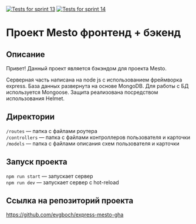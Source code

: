 [![Tests for sprint 13](https://github.com/evgboch/express-mesto-gha/actions/workflows/tests-13-sprint.yml/badge.svg)](https://github.com/evgboch/express-mesto-gha/actions/workflows/tests-13-sprint.yml) [![Tests for sprint 14](https://github.com/evgboch/express-mesto-gha/actions/workflows/tests-14-sprint.yml/badge.svg)](https://github.com/evgboch/express-mesto-gha/actions/workflows/tests-14-sprint.yml)
# Проект Mesto фронтенд + бэкенд



## Описание
Привет! Данный проект является бэкэндом для проекта Mesto.

Серверная часть написана на node js с использованием фреймворка express. 
База данных развернута на основе MongoDB. Для работы с БД используется Mongoose. Защита реализована посредством использования Helmet.


## Директории

`/routes` — папка с файлами роутера  
`/controllers` — папка с файлами контроллеров пользователя и карточки   
`/models` — папка с файлами описания схем пользователя и карточки  
  

## Запуск проекта

`npm run start` — запускает сервер   
`npm run dev` — запускает сервер с hot-reload


## Ссылка на репозиторий проекта

https://github.com/evgboch/express-mesto-gha
